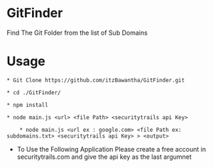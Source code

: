 # GitFinder
Find The Git Folder from the list of Sub Domains 

# Usage

    * Git Clone https://github.com/itzBawantha/GitFinder.git
       
    * cd ./GitFinder/
        
    * npm install 
  
    * node main.js <url> <file Path> <securitytrails api Key>

        * node main.js <url ex : google.com> <file Path ex: subdomains.txt> <securitytrails api Key> > <output>

* To Use the Following Application Please create a free account in  securitytrails.com and give the api key as the last argumnet 

